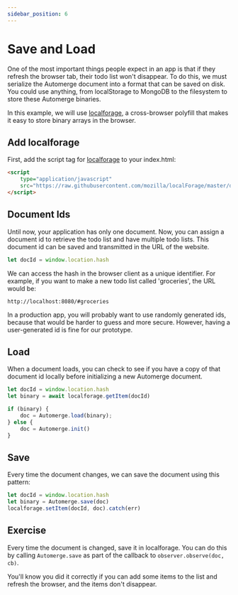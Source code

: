 ```yaml
---
sidebar_position: 6
---
```

# Save and Load

One of the most important things people expect in an app is that if they refresh the browser tab, their todo list won't disappear. To do this, we must serialize the Automerge document into a format that can be saved on disk. You could use anything, from localStorage to MongoDB to the filesystem to store these Automerge binaries.

In this example, we will use [localforage](https://localforage.github.io/localForage/), a cross-browser polyfill that makes it easy to store binary arrays in the browser.

## Add localforage

First, add the script tag for [localforage](https://localforage.github.io/localForage/) to your index.html:

```html
<script 
	type="application/javascript" 
	src="https://raw.githubusercontent.com/mozilla/localForage/master/dist/localforage.min.js">
</script>
```

## Document Ids

Until now, your application has only one document. Now, you can assign a document id to retrieve the todo list and have multiple todo lists. This document id can be saved and transmitted in the URL of the website.

```js
let docId = window.location.hash
```

We can access the hash in the browser client as a unique identifier. For example, if you want to make a new todo list called 'groceries', the URL would be:

`http://localhost:8080/#groceries` 

In a production app, you will probably want to use randomly generated ids, because that would be harder to guess and more secure. However, having a user-generated id is fine for our prototype.

## Load

When a document loads, you can check to see if you have a copy of that document id locally before initializing a new Automerge document.

```js
let docId = window.location.hash
let binary = await localforage.getItem(docId)

if (binary) {
	doc = Automerge.load(binary);
} else {
	doc = Automerge.init()
}
```

## Save

Every time the document changes, we can save the document using this pattern:

```js
let docId = window.location.hash
let binary = Automerge.save(doc)
localforage.setItem(docId, doc).catch(err)
```

## Exercise

Every time the document is changed, save it in localforage. You can do this by calling `Automerge.save` as part of the callback to `observer.observe(doc, cb)`.

You'll know you did it correctly if you can add some items to the list and refresh the browser, and the items don't disappear.
